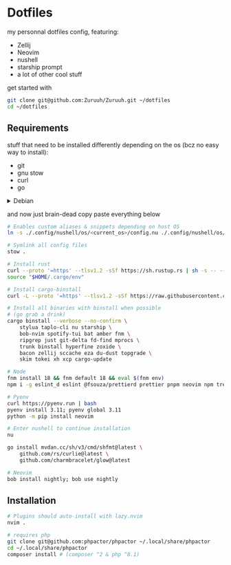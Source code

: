 # Dotfiles

my personnal dotfiles config, featuring:

- Zellij
- Neovim
- nushell
- starship prompt
- a lot of other cool stuff

get started with

```bash
git clone git@github.com:Zuruuh/Zuruuh.git ~/dotfiles
cd ~/dotfiles
```

## Requirements

stuff that need to be installed differently depending on the os (bcz no easy way to install):

- git
- gnu stow
- curl
- go

<details>
    <summary>Debian</summary>

```bash
sudo apt update
# we're going to need some deps after so we download them now
sudo apt install -y git stow curl wget unzip \
    build-essential libssl-dev pkg-config cmake fzf
curl https://dl.google.com/go/go1.21.1.linux-amd64.tar.gz -O
tar -xvf go1.21.1.linux-amd64.tar.gz
sudo mv go /usr/local/
rm go1.21.1.linux-amd64.tar.gz
export PATH="$PATH:/usr/local/go/bin"
```

</details>

and now just brain-dead copy paste everything below

```bash
# Enables custom aliases & snippets depending on host OS
ln -s ./.config/nushell/os/<current_os>/config.nu ./.config/nushell/os/current.nu

# Symlink all config files
stow .

# Install rust
curl --proto '=https' --tlsv1.2 -sSf https://sh.rustup.rs | sh -s -- --default-toolchain nightly --profile complete --no-modify-path
source "$HOME/.cargo/env"

# Install cargo-binstall
curl -L --proto '=https' --tlsv1.2 -sSf https://raw.githubusercontent.com/cargo-bins/cargo-binstall/main/install-from-binstall-release.sh | bash

# Install all binaries with binstall when possible
# (go grab a drink)
cargo binstall --verbose --no-confirm \
    stylua taplo-cli nu starship \
    bob-nvim spotify-tui bat amber fnm \
    ripgrep just git-delta fd-find mprocs \
    trunk binstall hyperfine zoxide \
    bacon zellij sccache eza du-dust topgrade \
    skim tokei xh xcp cargo-update

# Node
fnm install 18 && fnm default 18 && eval $(fnm env)
npm i -g eslint_d eslint @fsouza/prettierd prettier pnpm neovim npm tree-sitter-cli

# Pyenv
curl https://pyenv.run | bash
pyenv install 3.11; pyenv global 3.11
python -m pip install neovim

# Enter nushell to continue installation
nu

go install mvdan.cc/sh/v3/cmd/shfmt@latest \
    github.com/rs/curlie@latest \
    github.com/charmbracelet/glow@latest

# Neovim
bob install nightly; bob use nightly
```

## Installation

```bash
# Plugins should auto-install with lazy.nvim
nvim .

# requires php
git clone git@github.com:phpactor/phpactor ~/.local/share/phpactor
cd ~/.local/share/phpactor
composer install # (composer ^2 & php ^8.1)
```
